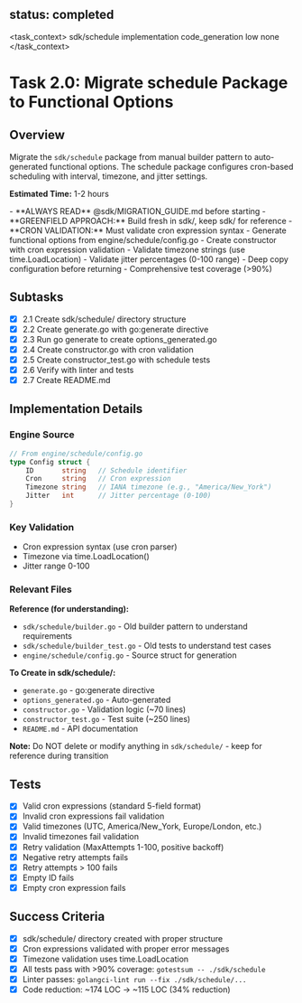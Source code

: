 ## status: completed

<task_context>
<domain>sdk/schedule</domain>
<type>implementation</type>
<scope>code_generation</scope>
<complexity>low</complexity>
<dependencies>none</dependencies>
</task_context>

# Task 2.0: Migrate schedule Package to Functional Options

## Overview

Migrate the `sdk/schedule` package from manual builder pattern to auto-generated functional options. The schedule package configures cron-based scheduling with interval, timezone, and jitter settings.

**Estimated Time:** 1-2 hours

<critical>
- **ALWAYS READ** @sdk/MIGRATION_GUIDE.md before starting
- **GREENFIELD APPROACH:** Build fresh in sdk/, keep sdk/ for reference
- **CRON VALIDATION:** Must validate cron expression syntax
</critical>

<requirements>
- Generate functional options from engine/schedule/config.go
- Create constructor with cron expression validation
- Validate timezone strings (use time.LoadLocation)
- Validate jitter percentages (0-100 range)
- Deep copy configuration before returning
- Comprehensive test coverage (>90%)
</requirements>

## Subtasks

- [x] 2.1 Create sdk/schedule/ directory structure
- [x] 2.2 Create generate.go with go:generate directive
- [x] 2.3 Run go generate to create options_generated.go
- [x] 2.4 Create constructor.go with cron validation
- [x] 2.5 Create constructor_test.go with schedule tests
- [x] 2.6 Verify with linter and tests
- [x] 2.7 Create README.md

## Implementation Details

### Engine Source
```go
// From engine/schedule/config.go
type Config struct {
    ID       string   // Schedule identifier
    Cron     string   // Cron expression
    Timezone string   // IANA timezone (e.g., "America/New_York")
    Jitter   int      // Jitter percentage (0-100)
}
```

### Key Validation
- Cron expression syntax (use cron parser)
- Timezone via time.LoadLocation()
- Jitter range 0-100

### Relevant Files

**Reference (for understanding):**
- `sdk/schedule/builder.go` - Old builder pattern to understand requirements
- `sdk/schedule/builder_test.go` - Old tests to understand test cases
- `engine/schedule/config.go` - Source struct for generation

**To Create in sdk/schedule/:**
- `generate.go` - go:generate directive
- `options_generated.go` - Auto-generated
- `constructor.go` - Validation logic (~70 lines)
- `constructor_test.go` - Test suite (~250 lines)
- `README.md` - API documentation

**Note:** Do NOT delete or modify anything in `sdk/schedule/` - keep for reference during transition

## Tests

- [x] Valid cron expressions (standard 5-field format)
- [x] Invalid cron expressions fail validation
- [x] Valid timezones (UTC, America/New_York, Europe/London, etc.)
- [x] Invalid timezones fail validation
- [x] Retry validation (MaxAttempts 1-100, positive backoff)
- [x] Negative retry attempts fails
- [x] Retry attempts > 100 fails
- [x] Empty ID fails
- [x] Empty cron expression fails

## Success Criteria

- [x] sdk/schedule/ directory created with proper structure
- [x] Cron expressions validated with proper error messages
- [x] Timezone validation uses time.LoadLocation
- [x] All tests pass with >90% coverage: `gotestsum -- ./sdk/schedule`
- [x] Linter passes: `golangci-lint run --fix ./sdk/schedule/...`
- [x] Code reduction: ~174 LOC → ~115 LOC (34% reduction)

